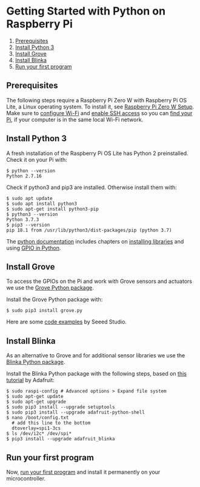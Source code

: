 # Getting Started with Python on Raspberry Pi

1. [Prerequisites](#prerequisites)
2. [Install Python 3](#install-python-3)
3. [Install Grove](#install-grove)
4. [Install Blinka](#install-blinka)
5. [Run your first program](#run-your-first-program)

## Prerequisites
The following steps require a Raspberry Pi Zero W with Raspberry Pi OS Lite, a Linux operating system. To install it, see [Raspberry Pi Zero W Setup](https://github.com/tamberg/fhnw-idb/wiki/Raspberry-Pi-Zero-W#setup). Make sure to [configure Wi-Fi](https://github.com/tamberg/fhnw-idb/wiki/Raspberry-Pi-Zero-W#configure-wi-fi) and [enable SSH access](https://github.com/tamberg/fhnw-idb/wiki/Raspberry-Pi-Zero-W#enable-ssh) so you can [find your Pi](https://github.com/tamberg/fhnw-idb/wiki/Raspberry-Pi-Zero-W#find-your-pi), if your computer is in the same local Wi-Fi network.

## Install Python 3
A fresh installation of the Raspberry Pi OS Lite has Python 2 preinstalled. Check it on your Pi with:

```shell
$ python --version
Python 2.7.16
```

Check if python3 and pip3 are installed. Otherwise install them with:
```shell
$ sudo apt update
$ sudo apt install python3
$ sudo apt-get install python3-pip
$ python3 --version
Python 3.7.3
$ pip3 --version
pip 18.1 from /usr/lib/python3/dist-packages/pip (python 3.7)
```

The [python documentation](https://www.raspberrypi.org/documentation/usage/python/) includes chapters on [installing libraries](https://www.raspberrypi.com/documentation/computers/os.html#installing-python-libraries) and using [GPIO in Python](https://www.raspberrypi.org/documentation/usage/gpio/python/README.md).

## Install Grove
To access the GPIOs on the Pi and work with Grove sensors and actuators we use the [Grove Python package](https://github.com/Seeed-Studio/grove.py).

Install the Grove Python package with:

```shell
$ sudo pip3 install grove.py
```

Here are some [code examples](https://github.com/Seeed-Studio/grove.py/blob/master/doc/README.md#gui-graphical-user-interface) by Seeed Studio.

## Install Blinka
As an alternative to Grove and for additional sensor libraries we use the [Blinka Python package](https://github.com/adafruit/Adafruit_Blinka).

Install the Blinka Python package with the following steps, based on [this tutorial](https://learn.adafruit.com/circuitpython-on-raspberrypi-linux/installing-circuitpython-on-raspberry-pi) by Adafruit:

```
$ sudo raspi-config # Advanced options > Expand file system
$ sudo apt-get update
$ sudo apt-get upgrade
$ sudo pip3 install --upgrade setuptools
$ sudo pip3 install --upgrade adafruit-python-shell
$ nano /boot/config.txt
  # add this line to the bottom
  dtoverlay=spi1-3cs
$ ls /dev/i2c* /dev/spi*
$ pip3 install --upgrade adafruit_blinka
```

## Run your first program

Now, [run your first program](blink_grove/README.md) and install it permanently on your microcontroller.

